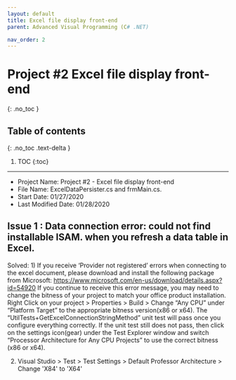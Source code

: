 ```yaml
---
layout: default
title: Excel file display front-end
parent: Advanced Visual Programming (C# .NET)

nav_order: 2
---
```


# Project #2 Excel file display front-end
{: .no_toc }

## Table of contents
{: .no_toc .text-delta }

1. TOC
{:toc}

---
*  Project Name: Project #2 - Excel file display front-end
 *  File Name: ExcelDataPersister.cs and frmMain.cs.
 *  Start Date: 01/27/2020
 *  Last Modified Date: 01/28/2020


## Issue 1 : Data connection error: could not find installable ISAM.  when you refresh a data table in Excel.

Solved: 
1) 
If you receive ‘Provider not registered’ errors when connecting to the excel document, please download and 
install the following package from Microsoft:
https://www.microsoft.com/en-us/download/details.aspx?id=54920
If you continue to receive this error message, you may need to change the bitness of your project to match your office product installation.  
Right Click on your project > Properties > Build > Change “Any CPU” under “Platform Target” to the appropriate bitness version(x86 or x64).
The “UtilTests+GetExcelConnectionStringMethod” unit test will pass once you configure everything correctly.
If the unit test still does not pass, then click on the settings icon(gear) under the Test Explorer window and switch “Processor Architecture for Any CPU Projects” to use the correct bitness (x86 or x64).

2) Visual Studio > Test > Test Settings > Default Professor Architecture > Change 'X84' to 'X64'
